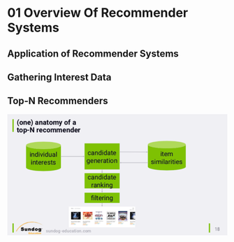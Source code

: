# 01 Overview Of Recommender Systems

## Application of Recommender Systems


## Gathering Interest Data


## Top-N Recommenders
![Anatomy of top-N recommender](https://github.com/RuiyeNi/BookNotes/blob/master/BuilidingRecommenderSystems/Files/01_top-N_recommender.png)
